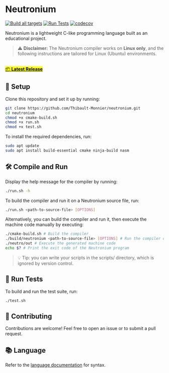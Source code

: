 # Neutronium

[![Build all targets](https://github.com/Thibault-Monnier/neutronium/actions/workflows/build.yml/badge.svg)](https://github.com/Thibault-Monnier/neutronium/actions/workflows/build.yml) [![Run Tests](https://github.com/Thibault-Monnier/neutronium/actions/workflows/test.yml/badge.svg)](https://github.com/Thibault-Monnier/neutronium/actions/workflows/test.yml) [![codecov](https://codecov.io/gh/Thibault-Monnier/neutronium/graph/badge.svg?token=VAEY97VTE3)](https://codecov.io/gh/Thibault-Monnier/neutronium)

Neutronium is a lightweight C-like programming language built as an educational project.

> ⚠️ **Disclaimer:** The Neutronium compiler works on **Linux only**, and the following instructions are tailored for
> Linux (Ubuntu) environments.

<p>
  <br>
  <a href="https://github.com/Thibault-Monnier/neutronium/releases/latest">
    <mark>📦 <strong>Latest Release</strong></mark>
  </a>
</p>

## 🚀 Setup

Clone this repository and set it up by running:

```bash
git clone https://github.com/Thibault-Monnier/neutronium.git
cd neutronium
chmod +x cmake-build.sh
chmod +x run.sh
chmod +x test.sh
```

To install the required dependencies, run:

```bash
sudo apt update
sudo apt install build-essential cmake ninja-build nasm
````

## 🛠️ Compile and Run

Display the help message for the compiler by running:

```bash
./run.sh -h
```

To build the compiler and run it on a Neutronium source file, run:

```bash
./run.sh <path-to-source-file> [OPTIONS]
```

Alternatively, you can build the compiler and run it, then execute the machine code manually by executing:

```bash
./cmake-build.sh # Build the compiler
./build/neutronium <path-to-source-file> [OPTIONS] # Run the compiler on a source file
./neutro/out # Execute the generated machine code
echo $? # Print the exit code of the Neutronium program
```

> 💡 Tip: you can write your scripts in the scripts/ directory, which is ignored by version control.

## 🧪 Run Tests

To build and run the test suite, run:

```bash
./test.sh
```

## 🤝 Contributing

Contributions are welcome! Feel free to open an issue or to submit a pull request.

## 📚 Language

Refer to the [language documentation](docs/language.md) for syntax.

